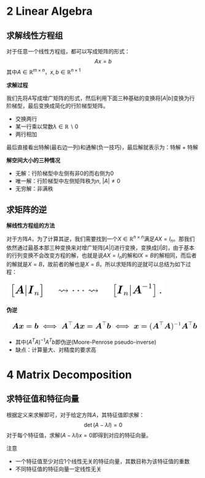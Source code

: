 2 Linear Algebra
================

求解线性方程组
--------------

对于任意一个线性方程组，都可以写成矩阵的形式：
$$
Ax = b
$$
其中$A \in \mathbb{R}^{m\times n}$，$x, b\in \mathbb{R}^{n\times 1}$

**求解过程**

我们先将$A$写成增广矩阵的形式，然后利用下面三种基础的变换将$[A|b]$变换为行阶梯型，最后变换成简化的行阶梯型矩阵。

- 交换两行
- 某一行乘以常数$\lambda \in \mathbb{R}\backslash 0$
- 两行相加

最后直接看出特解(最右边一列)和通解(负一技巧)，最后解就表示为：特解 + 特解

**解空间大小的三种情况**

- 无解：行阶梯型中左侧有非0的而右侧为0
- 唯一解：行阶梯型中左侧矩阵秩为$n$, $|A|\ne 0$
- 无穷解：非满秩

求矩阵的逆
----------

**解线性方程组的方法**

对于方阵$A$，为了计算其逆，我们需要找到一个$X\in \mathbb{R}^{n\times n}$满足$AX = I_n$。那我们依然通过最基本那三种变换来对增广矩阵$[A|I]$进行变换，变换成$[I|B]$，由于基本的行列变换不会改变方程的解，也就是说$AX = I_n$的解和$IX = B$的解相同，而后者的解就是$X = B$，故前者的解也是$X = B$。所以求矩阵的逆就可以总结为如下过程：

<img src="线性代数基础.assets/image-20220817152552296.png" alt="image-20220817152552296" style="zoom:80%;" />

**伪逆**

<img src="线性代数基础.assets/image-20220817153835579.png" alt="image-20220817153835579" style="zoom:80%;" />

- 其中$(A^TA)^{-1}A^{T}b$即伪逆(Moore-Penrose pseudo-inverse)
- 缺点：计算量大、对精度的要求高

4 Matrix Decomposition
======================

求特征值和特征向量
------------------

根据定义来求解即可，对于给定方阵$A$，其特征值即求解：
$$
\det(A - \lambda I) = 0
$$
对于每个特征值，求解$(A -\lambda I)x = 0$即得到对应的特征向量。

注意

- 一个特征值至少对应1个线性无关的特征向量，其数目称为该特征值的重数
- 不同特征值的特征向量一定线性无关

